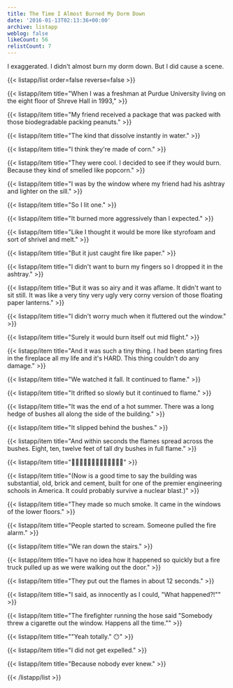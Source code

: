 ```yaml
---
title: The Time I Almost Burned My Dorm Down
date: '2016-01-13T02:13:36+00:00'
archive: listapp
weblog: false
likeCount: 56
relistCount: 7
---
```


I exaggerated. I didn't almost burn my dorm down. But I did cause a scene.

<!--more-->

{{< listapp/list order=false reverse=false >}}

   {{< listapp/item title="When I was a freshman at Purdue University living on the eight floor of Shreve Hall in 1993," >}}

   {{< listapp/item title="My friend received a package that was packed with those biodegradable packing peanuts." >}}

   {{< listapp/item title="The kind that dissolve instantly in water." >}}

   {{< listapp/item title="I think they're made of corn." >}}

   {{< listapp/item title="They were cool. I decided to see if they would burn. Because they kind of smelled like popcorn." >}}

   {{< listapp/item title="I was by the window where my friend had his ashtray and lighter on the sill." >}}

   {{< listapp/item title="So I lit one." >}}

   {{< listapp/item title="It burned more aggressively than I expected." >}}

   {{< listapp/item title="Like I thought it would be more like styrofoam and sort of shrivel and melt." >}}

   {{< listapp/item title="But it just caught fire like paper." >}}

   {{< listapp/item title="I didn't want to burn my fingers so I dropped it in the ashtray." >}}

   {{< listapp/item title="But it was so airy and it was aflame. It didn't want to sit still. It was like a very tiny very ugly very corny version of those floating paper lanterns." >}}

   {{< listapp/item title="I didn't worry much when it fluttered out the window." >}}

   {{< listapp/item title="Surely it would burn itself out mid flight." >}}

   {{< listapp/item title="And it was such a tiny thing. I had been starting fires in the fireplace all my life and it's HARD. This thing couldn't do any damage." >}}

   {{< listapp/item title="We watched it fall. It continued to flame." >}}

   {{< listapp/item title="It drifted so slowly but it continued to flame." >}}

   {{< listapp/item title="It was the end of a hot summer. There was a long hedge of bushes all along the side of the building." >}}

   {{< listapp/item title="It slipped behind the bushes." >}}

   {{< listapp/item title="And within seconds the flames spread across the bushes. Eight, ten, twelve feet of tall dry bushes in full flame." >}}

   {{< listapp/item title="🌳🔥🌳🔥🌳🔥🌳🔥🌳🔥🌳🔥🌳" >}}

   {{< listapp/item title="(Now is a good time to say the building was substantial, old, brick and cement, built for one of the premier engineering schools in America. It could probably survive a nuclear blast.)" >}}

   {{< listapp/item title="They made so much smoke. It came in the windows of the lower floors." >}}

   {{< listapp/item title="People started to scream. Someone pulled the fire alarm." >}}

   {{< listapp/item title="We ran down the stairs." >}}

   {{< listapp/item title="I have no idea how it happened so quickly but a fire truck pulled up as we were walking out the door." >}}

   {{< listapp/item title="They put out the flames in about 12 seconds." >}}

   {{< listapp/item title="I said, as innocently as I could, \"What happened?!\"" >}}

   {{< listapp/item title="The firefighter running the hose said \"Somebody threw a cigarette out the window. Happens all the time.\"" >}}

   {{< listapp/item title="\"Yeah totally.\" 😶" >}}

   {{< listapp/item title="I did not get expelled." >}}

   {{< listapp/item title="Because nobody ever knew." >}}

{{< /listapp/list >}}
